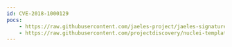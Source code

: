 ```yaml
---
id: CVE-2018-1000129
pocs:
    - https://raw.githubusercontent.com/jaeles-project/jaeles-signatures/master/cves/jolokia-xss-cve-2018-1000129.yaml
    - https://raw.githubusercontent.com/projectdiscovery/nuclei-templates/master/cves/CVE-2018-1000129.yaml
---
```

